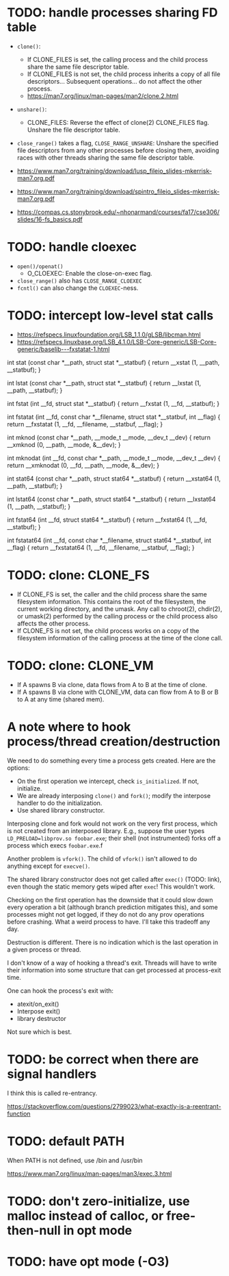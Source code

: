 # TODO: handle processes sharing FD table

- `clone()`:
  - If CLONE_FILES is set, the calling process and the child process share the same file descriptor table.
  - If CLONE_FILES is not set, the child process inherits a copy of all file descriptors... Subsequent operations... do not affect the other process.
  - <https://man7.org/linux/man-pages/man2/clone.2.html>

- `unshare()`:
  - CLONE_FILES: Reverse the effect of clone(2) CLONE_FILES flag. Unshare the file descriptor table.

- `close_range()` takes a flag, `CLOSE_RANGE_UNSHARE`: Unshare the specified file descriptors from any other processes before closing them, avoiding races with other threads sharing the same file descriptor table.

- https://www.man7.org/training/download/lusp_fileio_slides-mkerrisk-man7.org.pdf
- https://www.man7.org/training/download/spintro_fileio_slides-mkerrisk-man7.org.pdf
- https://compas.cs.stonybrook.edu/~nhonarmand/courses/fa17/cse306/slides/16-fs_basics.pdf

# TODO: handle cloexec

- `open()/openat()`
  - O_CLOEXEC: Enable the close-on-exec flag.
- `close_range()` also has `CLOSE_RANGE_CLOEXEC`
- `fcntl()` can also change the `CLOEXEC`-ness.

# TODO: intercept low-level stat calls

- https://refspecs.linuxfoundation.org/LSB_1.1.0/gLSB/libcman.html
- https://refspecs.linuxbase.org/LSB_4.1.0/LSB-Core-generic/LSB-Core-generic/baselib---fxstatat-1.html

int stat (const char *__path, struct stat *__statbuf) {
  return __xstat (1, __path, __statbuf);
}

int lstat (const char *__path, struct stat *__statbuf) {
  return __lxstat (1, __path, __statbuf);
}

int fstat (int __fd, struct stat *__statbuf) {
  return __fxstat (1, __fd, __statbuf);
}

int fstatat (int __fd, const char *__filename, struct stat *__statbuf, int __flag) {
  return __fxstatat (1, __fd, __filename, __statbuf, __flag);
}

int mknod (const char *__path, __mode_t __mode, __dev_t __dev) {
  return __xmknod (0, __path, __mode, &__dev);
}

int mknodat (int __fd, const char *__path, __mode_t __mode, __dev_t __dev) {
  return __xmknodat (0, __fd, __path, __mode, &__dev);
}

int stat64 (const char *__path, struct stat64 *__statbuf) {
  return __xstat64 (1, __path, __statbuf);
}

int lstat64 (const char *__path, struct stat64 *__statbuf) {
  return __lxstat64 (1, __path, __statbuf);
}

int fstat64 (int __fd, struct stat64 *__statbuf) {
  return __fxstat64 (1, __fd, __statbuf);
}

int fstatat64 (int __fd, const char *__filename, struct stat64 *__statbuf, int __flag) {
  return __fxstatat64 (1, __fd, __filename, __statbuf, __flag);
}


# TODO: clone: CLONE_FS

- If CLONE_FS is set, the caller and the child process share the same filesystem information. This contains the root of the filesystem, the current working directory, and the umask. Any call to chroot(2), chdir(2), or umask(2) performed by the calling process or the child process also affects the other process.
- If CLONE_FS is not set, the child process works on a copy of the filesystem information of the calling process at the time of the clone call.

# TODO: clone: CLONE_VM

- If A spawns B via clone, data flows from A to B at the time of clone.
- If A spawns B via clone with CLONE_VM, data can flow from A to B or B to A at any time (shared mem).

# A note where to hook process/thread creation/destruction

We need to do something every time a process gets created.
Here are the options:

- On the first operation we intercept, check `is_initialized`. If not, initialize.
- We are already interposing `clone()` and `fork()`; modify the interpose handler to do the initialization.
- Use shared library constructor.

Interposing clone and fork would not work on the very first process, which is not created from an interposed library. E.g., suppose the user types `LD_PRELOAD=libprov.so foobar.exe`; their shell (not instrumented) forks off a process which execs `foobar.exe`.f

Another problem is `vfork()`. The child of `vfork()` isn't allowed to do anything except for `execve()`.

The shared library constructor does not get called after `exec()` (TODO: link), even though the static memory gets wiped after `exec`! This wouldn't work.

Checking on the first operation has the downside that it could slow down every operation a bit (although branch prediction mitigates this), and some processes might not get logged, if they do not do any prov operations before crashing.
What a weird process to have. I'll take this tradeoff any day.

Destruction is different. There is no indication which is the last operation in a given process or thread.

I don't know of a way of hooking a thread's exit. Threads will have to write their information into some structure that can get processed at process-exit time.

One can hook the process's exit with:

- atexit/on_exit()
- Interpose exit()
- library destructor

Not sure which is best.

# TODO: be correct when there are signal handlers

I think this is called re-entrancy.

https://stackoverflow.com/questions/2799023/what-exactly-is-a-reentrant-function

# TODO: default PATH

When PATH is not defined, use /bin and /usr/bin

https://www.man7.org/linux/man-pages/man3/exec.3.html

# TODO: don't zero-initialize, use malloc instead of calloc, or free-then-null  in opt mode

# TODO: have opt mode (-O3)

